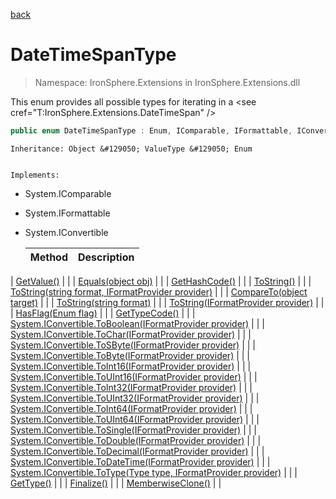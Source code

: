 ﻿[back](/IronSphere.Extensions/types)

# DateTimeSpanType

> Namespace: IronSphere.Extensions in  IronSphere.Extensions.dll

This enum provides all possible types for iterating in a &lt;see cref=&quot;T:IronSphere.Extensions.DateTimeSpan&quot; /&gt;

```csharp
public enum DateTimeSpanType : Enum, IComparable, IFormattable, IConvertible
```
    Inheritance: Object &#129050; ValueType &#129050; Enum

    
    Implements:
        
* System.IComparable
        
* System.IFormattable
        
* System.IConvertible




    | Method | Description |
    | --- | --- |
| [GetValue()](Enum_GetValue()) |  |
| [Equals(object obj)](Enum_Equals(Object)) |  |
| [GetHashCode()](Enum_GetHashCode()) |  |
| [ToString()](Enum_ToString()) |  |
| [ToString(string format, IFormatProvider provider)](Enum_ToString(String,IFormatProvider)) |  |
| [CompareTo(object target)](Enum_CompareTo(Object)) |  |
| [ToString(string format)](Enum_ToString(String)) |  |
| [ToString(IFormatProvider provider)](Enum_ToString(IFormatProvider)) |  |
| [HasFlag(Enum flag)](Enum_HasFlag(Enum)) |  |
| [GetTypeCode()](Enum_GetTypeCode()) |  |
| [System.IConvertible.ToBoolean(IFormatProvider provider)](Enum_System.IConvertible.ToBoolean(IFormatProvider)) |  |
| [System.IConvertible.ToChar(IFormatProvider provider)](Enum_System.IConvertible.ToChar(IFormatProvider)) |  |
| [System.IConvertible.ToSByte(IFormatProvider provider)](Enum_System.IConvertible.ToSByte(IFormatProvider)) |  |
| [System.IConvertible.ToByte(IFormatProvider provider)](Enum_System.IConvertible.ToByte(IFormatProvider)) |  |
| [System.IConvertible.ToInt16(IFormatProvider provider)](Enum_System.IConvertible.ToInt16(IFormatProvider)) |  |
| [System.IConvertible.ToUInt16(IFormatProvider provider)](Enum_System.IConvertible.ToUInt16(IFormatProvider)) |  |
| [System.IConvertible.ToInt32(IFormatProvider provider)](Enum_System.IConvertible.ToInt32(IFormatProvider)) |  |
| [System.IConvertible.ToUInt32(IFormatProvider provider)](Enum_System.IConvertible.ToUInt32(IFormatProvider)) |  |
| [System.IConvertible.ToInt64(IFormatProvider provider)](Enum_System.IConvertible.ToInt64(IFormatProvider)) |  |
| [System.IConvertible.ToUInt64(IFormatProvider provider)](Enum_System.IConvertible.ToUInt64(IFormatProvider)) |  |
| [System.IConvertible.ToSingle(IFormatProvider provider)](Enum_System.IConvertible.ToSingle(IFormatProvider)) |  |
| [System.IConvertible.ToDouble(IFormatProvider provider)](Enum_System.IConvertible.ToDouble(IFormatProvider)) |  |
| [System.IConvertible.ToDecimal(IFormatProvider provider)](Enum_System.IConvertible.ToDecimal(IFormatProvider)) |  |
| [System.IConvertible.ToDateTime(IFormatProvider provider)](Enum_System.IConvertible.ToDateTime(IFormatProvider)) |  |
| [System.IConvertible.ToType(Type type, IFormatProvider provider)](Enum_System.IConvertible.ToType(Type,IFormatProvider)) |  |
| [GetType()](Object_GetType()) |  |
| [Finalize()](Object_Finalize()) |  |
| [MemberwiseClone()](Object_MemberwiseClone()) |  |

